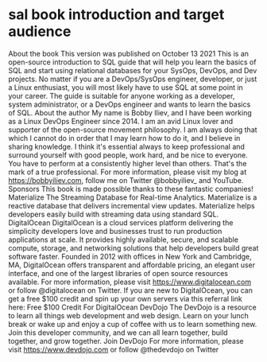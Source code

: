 
# sal book introduction and target audience

About the book
This version was published on October 13 2021
This is an open-source introduction to SQL guide that will help you learn the basics of SQL and start using relational databases for your SysOps, DevOps, and Dev projects. No matter if you are a DevOps/SysOps engineer, developer, or just a Linux enthusiast, you will most likely have to use SQL at some point in your career.
The guide is suitable for anyone working as a developer, system administrator, or a DevOps engineer and wants to learn the basics of SQL.
About the author
My name is Bobby Iliev, and I have been working as a Linux DevOps Engineer since 2014. I am an avid Linux lover and supporter of the open-source movement philosophy. I am always doing that which I cannot do in order that I may learn how to do it, and I believe in sharing knowledge.
I think it's essential always to keep professional and surround yourself with good people, work hard, and be nice to everyone. You have to perform at a consistently higher level than others. That's the mark of a true professional.
For more information, please visit my blog at https://bobbyiliev.com, follow me on Twitter @bobbyiliev_ and YouTube.
Sponsors
This book is made possible thanks to these fantastic companies!
Materialize
The Streaming Database for Real-time Analytics.
Materialize is a reactive database that delivers incremental view updates. Materialize helps developers easily build with streaming data using standard SQL.
DigitalOcean
DigitalOcean is a cloud services platform delivering the simplicity developers love and businesses trust to run production applications at scale.
It provides highly available, secure, and scalable compute, storage, and networking solutions that help developers build great software faster.
Founded in 2012 with offices in New York and Cambridge, MA, DigitalOcean offers transparent and affordable pricing, an elegant user interface, and one of the largest libraries of open source resources available.
For more information, please visit https://www.digitalocean.com or follow @digitalocean on Twitter.
If you are new to DigitalOcean, you can get a free $100 credit and spin up your own servers via this referral link here:
Free $100 Credit For DigitalOcean
DevDojo
The DevDojo is a resource to learn all things web development and web design. Learn on your lunch break or wake up and enjoy a cup of coffee with us to learn something new.
Join this developer community, and we can all learn together, build together, and grow together.
Join DevDojo
For more information, please visit https://www.devdojo.com or follow @thedevdojo on Twitter